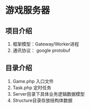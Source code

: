 游戏服务器
===================

## 项目介绍 ##

 1. 框架模型：Gateway/Worker进程
 2. 通讯协议： google protobuf


## 目录介绍 ##
1. Game.php 入口文件
2. Task.php 定时任务
3. Server目录下具体业务逻辑数据模型
4. Structure目录存放结构体数据




 
 
